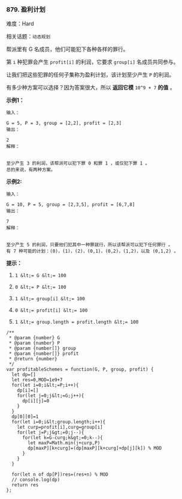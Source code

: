 ### 879. 盈利计划

难度：Hard

相关话题：`动态规划`

帮派里有 G 名成员，他们可能犯下各种各样的罪行。



第 `i` 种犯罪会产生 `profit[i]` 的利润，它要求 `group[i]` 名成员共同参与。



让我们把这些犯罪的任何子集称为盈利计划，该计划至少产生 `P`  的利润。



有多少种方案可以选择？因为答案很大，所以 **返回它模**  `10^9 + 7`  **的值** 。







 **示例1：** 





```
输入：

G = 5, P = 3, group = [2,2], profit = [2,3]
输出：

2
解释： 


至少产生 3 的利润，该帮派可以犯下罪 0 和罪 1 ，或仅犯下罪 1 。
总的来说，有两种方案。

```

 **示例2:** 





```
输入：

G = 10, P = 5, group = [2,3,5], profit = [6,7,8]
输出：

7
解释：


至少产生 5 的利润，只要他们犯其中一种罪就行，所以该帮派可以犯下任何罪行 。
有 7 种可能的计划：(0)，(1)，(2)，(0,1)，(0,2)，(1,2)，以及 (0,1,2) 。

```





 **提示：** 





1.  `1 &lt;= G &lt;= 100` 

2.  `0 &lt;= P &lt;= 100` 

3.  `1 &lt;= group[i] &lt;= 100` 

4.  `0 &lt;= profit[i] &lt;= 100` 

5.  `1 &lt;= group.length = profit.length &lt;= 100` 










```
/**
 * @param {number} G
 * @param {number} P
 * @param {number[]} group
 * @param {number[]} profit
 * @return {number}
 */
var profitableSchemes = function(G, P, group, profit) {
  let dp=[]
  let res=0,MOD=1e9+7
  for(let i=0;i&lt;=P;i++){
    dp[i]=[]
    for(let j=0;j&lt;=G;j++){
      dp[i][j]=0
    }
  }
  dp[0][0]=1
  for(let i=0;i&lt;group.length;i++){
    let curp=profit[i],curg=group[i]
    for(let j=P;j&gt;=0;j--){
      for(let k=G-curg;k&gt;=0;k--){
        let maxP=Math.min(j+curp,P)
        dp[maxP][k+curg]=(dp[maxP][k+curg]+dp[j][k]) % MOD
      }
    }
  }
  
  for(let n of dp[P])res=(res+n) % MOD
  // console.log(dp)
  return res
};



```
